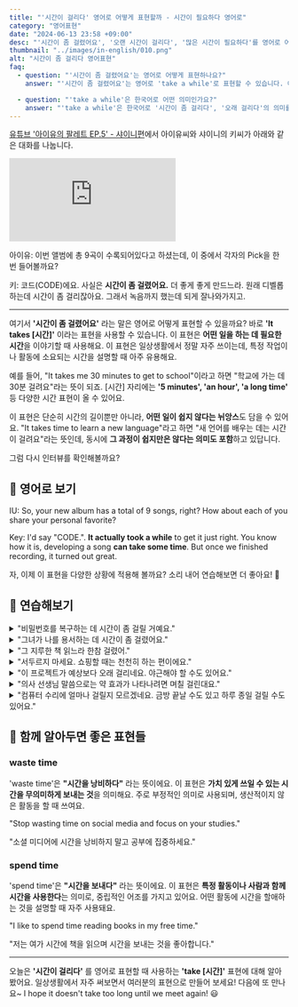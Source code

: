 ```yaml
---
title: "'시간이 걸리다' 영어로 어떻게 표현할까 - 시간이 필요하다 영어로"
category: "영어표현"
date: "2024-06-13 23:58 +09:00"
desc: "'시간이 좀 걸렸어요', '오랜 시간이 걸리다', '많은 시간이 필요하다'를 영어로 어떻게 표현하면 좋을까요? '곡을 더 좋게 만들기 위해 시간이 좀 걸렸어요', '디벨롭하는데 시간이 좀 걸리잖아요' 등을 영어로 표현하는 법을 배워봅시다. 다양한 예문을 통해서 연습하고 본인의 표현으로 만들어 보세요."
thumbnail: "../images/in-english/010.png"
alt: "시간이 좀 걸리다 영어표현"
faq:
  - question: "'시간이 좀 걸렸어요'는 영어로 어떻게 표현하나요?"
    answer: "'시간이 좀 걸렸어요'는 영어로 'take a while'로 표현할 수 있습니다. 예를 들어, '사실은 시간이 좀 걸렸어요'는 영어로 'It actually took a while'로 표현할 수 있습니다."

  - question: "'take a while'은 한국어로 어떤 의미인가요?"
    answer: "'take a while'은 한국어로 '시간이 좀 걸리다', '오래 걸리다'의 의미를 가집니다. 어떤 일이나 과정이 예상보다 더 많은 시간이 필요할 때 사용됩니다. 'It actually took a while'은 '사실은 시간이 좀 걸렸어요'로 번역될 수 있습니다."
---
```


[유튜브 '아이유의 팔레트 EP.5' - 샤이니편](https://www.youtube.com/watch?v=2LnCaecCDd0&t=1480s)에서 아이유씨와 샤이니의 키씨가 아래와 같은 대화를 나눕니다.

<iframe class="youtube" src="https://www.youtube.com/embed/2LnCaecCDd0?si=CawdxR4LYTBbOFCB&amp;start=1480" title="YouTube video player" frameborder="0" allow="accelerometer; autoplay; clipboard-write; encrypted-media; gyroscope; picture-in-picture; web-share" referrerpolicy="strict-origin-when-cross-origin" allowfullscreen></iframe>

아이유: 이번 앨범에 총 9곡이 수록되어있다고 하셨는데, 이 중에서 각자의 Pick을 한 번 들어볼까요?

키: 코드(CODE)에요. 사실은 **시간이 좀 걸렸어요.** 더 좋게 좋게 만드느라. 원래 디벨롭하는데 시간이 좀 걸리잖아요. 그래서 녹음까지 했는데 되게 잘나와가지고.

---

여기서 **'시간이 좀 걸렸어요'** 라는 말은 영어로 어떻게 표현할 수 있을까요? 바로 **'It takes [시간]'** 이라는 표현을 사용할 수 있습니다. 이 표현은 **어떤 일을 하는 데 필요한 시간**을 이야기할 때 사용해요. 이 표현은 일상생활에서 정말 자주 쓰이는데, 특정 작업이나 활동에 소요되는 시간을 설명할 때 아주 유용해요.

예를 들어, "It takes me 30 minutes to get to school"이라고 하면 "학교에 가는 데 30분 걸려요"라는 뜻이 되죠. [시간] 자리에는 **'5 minutes', 'an hour', 'a long time'** 등 다양한 시간 표현이 올 수 있어요.

이 표현은 단순히 시간의 길이뿐만 아니라, **어떤 일이 쉽지 않다는 뉘앙스**도 담을 수 있어요. "It takes time to learn a new language"라고 하면 "새 언어를 배우는 데는 시간이 걸려요"라는 뜻인데, 동시에 **그 과정이 쉽지만은 않다는 의미도 포함**하고 있답니다.

그럼 다시 인터뷰를 확인해볼까요?

<script async src="https://pagead2.googlesyndication.com/pagead/js/adsbygoogle.js?client=ca-pub-1465612013356152"
     crossorigin="anonymous"></script>
<!-- engple-horizontal-ad -->

<ins class="adsbygoogle"
     style="display:block"
     data-ad-client="ca-pub-1465612013356152"
     data-ad-slot="2106896038"
     data-ad-format="auto"
     data-full-width-responsive="true"></ins>

<script>
     (adsbygoogle = window.adsbygoogle || []).push({});
</script>

## 📖 영어로 보기

IU: So, your new album has a total of 9 songs, right? How about each of you share your personal favorite?

Key: I'd say "CODE.". **It actually took a while** to get it just right. You know how it is, developing a song **can take some time**. But once we finished recording, it turned out great.

자, 이제 이 표현을 다양한 상황에 적용해 볼까요? 소리 내어 연습해보면 더 좋아요! 🚀

## 💬 연습해보기

<details>
<summary>"비밀번호를 복구하는 데 시간이 좀 걸릴 거예요."</summary>
<span>"It's going to take a while to recover the password."</span>
</details>

<details>
<summary>"그녀가 나를 용서하는 데 시간이 좀 걸렸어요."</summary>
<span>"It took a while for her to forgive me."</span>
</details>

<details>
<summary>"그 지루한 책 읽느라 한참 걸렸어."</summary>
<span>"It took me forever to finish that boring book."</span>
</details>

<details>
<summary>"서두르지 마세요. 쇼핑할 때는 천천히 하는 편이에요."</summary>
<span>"Don't rush me. I like to take my time when I'm shopping."</span>
</details>

<details>
<summary>"이 프로젝트가 예상보다 오래 걸리네요. 야근해야 할 수도 있어요."</summary>
<span>"This project's taking longer than we thought. We might need to work overtime."</span>
</details>

<details>
<summary>"의사 선생님 말씀으로는 약 효과가 나타나려면 며칠 걸린대요."</summary>
<span>"The doctor said it would take a few days for the medicine to kick in."</span>
</details>

<details>
<summary>"컴퓨터 수리에 얼마나 걸릴지 모르겠네요. 금방 끝날 수도 있고 하루 종일 걸릴 수도 있어요."</summary>
<span>"I'm not sure how long it'll take to fix your computer. Could be a quick job or might take all day."</span>
</details>

## 🤝 함께 알아두면 좋은 표현들

### waste time

'waste time'은 **"시간을 낭비하다"** 라는 뜻이에요. 이 표현은 **가치 있게 쓰일 수 있는 시간을 무의미하게 보내는 것**을 의미해요. 주로 부정적인 의미로 사용되며, 생산적이지 않은 활동을 할 때 쓰여요.

"Stop wasting time on social media and focus on your studies."

"소셜 미디어에 시간을 낭비하지 말고 공부에 집중하세요."

### spend time

'spend time'은 **"시간을 보내다"** 라는 뜻이에요. 이 표현은 **특정 활동이나 사람과 함께 시간을 사용한다**는 의미로, 중립적인 어조를 가지고 있어요. 어떤 활동에 시간을 할애하는 것을 설명할 때 자주 사용돼요.

"I like to spend time reading books in my free time."

"저는 여가 시간에 책을 읽으며 시간을 보내는 것을 좋아합니다."

---

오늘은 **'시간이 걸리다'** 를 영어로 표현할 때 사용하는 **'take [시간]'** 표현에 대해 알아봤어요. 일상생활에서 자주 써보면서 여러분의 표현으로 만들어 보세요! 다음에 또 만나요~ I hope it doesn't take too long until we meet again! 😃
